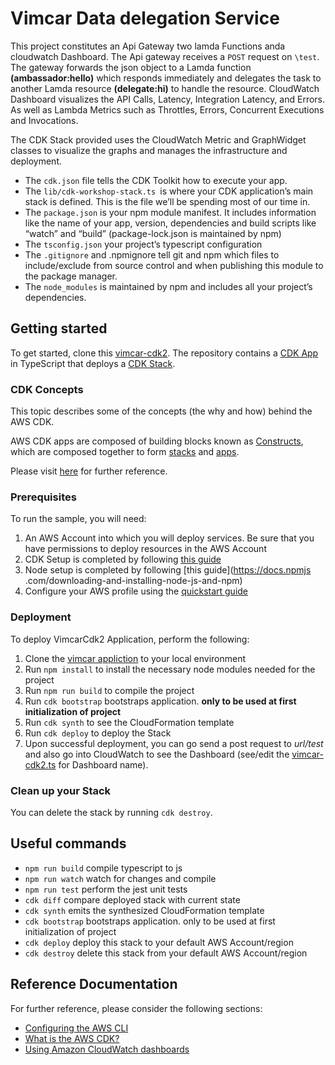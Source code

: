 # Vimcar Data delegation Service

This project constitutes an Api Gateway two lamda Functions anda cloudwatch Dashboard. The Api gateway receives a `POST` request on `\test`. The gateway forwards the json object to a Lamda function **(ambassador:hello)** which responds immediately and delegates the task to another Lamda resource **(delegate:hi)** to handle the resource. CloudWatch Dashboard visualizes the API Calls, Latency, Integration Latency, and Errors. As well as Lambda Metrics such as Throttles, Errors, Concurrent Executions and Invocations.  

The CDK Stack provided uses the CloudWatch Metric and GraphWidget classes to visualize the graphs and manages the infrastructure and deployment.


* The `cdk.json` file tells the CDK Toolkit how to execute your app.
* The `lib/cdk-workshop-stack.ts `is where your CDK application’s main stack is defined. This is the file we’ll be spending most of our time in.
* The `package.json` is your npm module manifest. It includes information like the name of your app, version, dependencies and build scripts like “watch” and “build” (package-lock.json is maintained by npm)
* The `tsconfig.json` your project’s typescript configuration
* The `.gitignore` and .npmignore tell git and npm which files to include/exclude from source control and when publishing this module to the package manager.
* The `node_modules` is maintained by npm and includes all your project’s dependencies.

## Getting started

To get started, clone this [vimcar-cdk2](https://github.com/Einsteiniumeinsteinian/vimcar-cdk2). The repository contains a [CDK App](bin/vimcar-cdk2.ts) in TypeScript that deploys a [CDK Stack](lib/vimcar-cdk2-stack.ts).


### CDK Concepts

This topic describes some of the concepts \(the why and how\) behind the AWS CDK\.

AWS CDK apps are composed of building blocks known as [Constructs](https://docs.aws.amazon.com/cdk/latest/guide/constructs.html), which are composed together to form [stacks](https://docs.aws.amazon.com/cdk/api/latest/docs/@aws-cdk_core.Stack.html) and [apps](https://docs.aws.amazon.com/cdk/api/latest/docs/@aws-cdk_core.App.html)\.

Please visit [here](https://docs.aws.amazon.com/cdk/latest/guide/core_concepts.html) for further reference.

### Prerequisites

To run the sample, you will need:

1. An AWS Account into which you will deploy services. Be sure that you have permissions to deploy resources in the AWS Account
2. CDK Setup is completed by following [this guide](https://docs.aws.amazon.com/cdk/latest/guide/getting_started.html#getting_started_prerequisites)
3. Node setup is completed by following [this guide](https://docs.npmjs .com/downloading-and-installing-node-js-and-npm)
4. Configure your AWS profile using the [quickstart guide](https://docs.aws.amazon.com/cli/latest/userguide/cli-configure-quickstart.html)

### Deployment

To deploy VimcarCdk2 Application, perform the following:

1. Clone the [vimcar appliction](https://github.com/Einsteiniumeinsteinian/vimcar-cdk2) to your local environment
2. Run `npm install` to install the necessary node modules needed for the project
3. Run `npm run build` to compile the project
4. Run `cdk bootstrap`   bootstraps application. **only to be used at first initialization of project**
5. Run `cdk synth` to see the CloudFormation template
6. Run `cdk deploy` to deploy the Stack
7. Upon successful deployment, you can go send a post request to *url/test* and also go into CloudWatch to see the Dashboard (see/edit the [vimcar-cdk2.ts](bin/vimcar-cdk2.ts) for Dashboard name).


### Clean up your Stack

You can delete the stack by running `cdk destroy`.

## Useful commands

 * `npm run build`   compile typescript to js
 * `npm run watch`   watch for changes and compile
 * `npm run test`    perform the jest unit tests
 * `cdk diff`        compare deployed stack with current state
 * `cdk synth`       emits the synthesized CloudFormation template
 * `cdk bootstrap`   bootstraps application. only to be used at first initialization of project
 * `cdk deploy`      deploy this stack to your default AWS Account/region
 * `cdk destroy`     delete this stack from your default AWS Account/region

## Reference Documentation
For further reference, please consider the following sections:

* [Configuring the AWS CLI](https://docs.aws.amazon.com/cli/latest/userguide/cli-chap-configure.html)
* [What is the AWS CDK?](https://docs.aws.amazon.com/cdk/latest/guide/home.html)
* [Using Amazon CloudWatch dashboards](https://docs.aws.amazon.com/AmazonCloudWatch/latest/monitoring/CloudWatch_Dashboards.html)
  
  